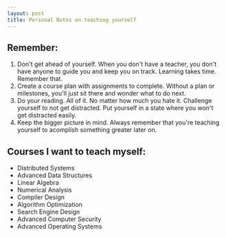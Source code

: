 ```yaml
---
layout: post
title: Personal Notes on teaching yourself
---
```


Remember:
---------

1. Don't get ahead of yourself.  When you don't have a teacher, you don't have anyone to guide you and keep you on track.  Learning takes time.  Remember that.
2. Create a course plan with assignments to complete.  Without a plan or milestones, you'll just sit there and wonder what to do next.
3. Do your reading.  All of it.  No matter how much you hate it.  Challenge yourself to not get distracted.  Put yourself in a state where you won't get distracted easily.
4. Keep the bigger picture in mind.  Always remember that you're teaching yourself to acomplish something greater later on.

Courses I want to teach myself:
-------------------------------

* Distributed Systems
* Advanced Data Structures
* Linear Algebra
* Numerical Analysis
* Compiler Design
* Algorithm Optimization
* Search Engine Design
* Advanced Computer Security
* Advanced Operating Systems
